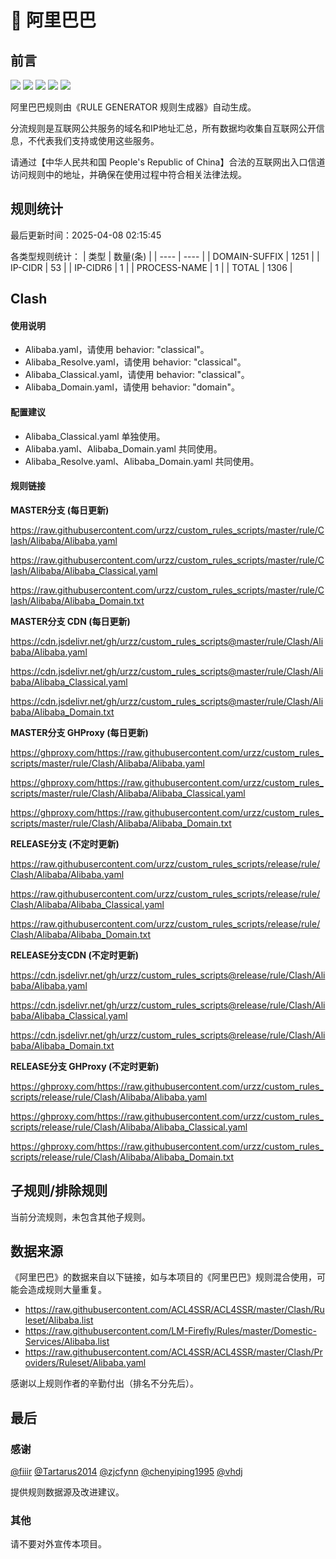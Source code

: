 # 🧸 阿里巴巴

## 前言

![](https://shields.io/badge/-移除重复规则-ff69b4) ![](https://shields.io/badge/-DOMAIN与DOMAIN--SUFFIX合并-green) ![](https://shields.io/badge/-DOMAIN--SUFFIX间合并-critical) ![](https://shields.io/badge/-DOMAIN--SUFFIX与DOMAIN--KEYWORD合并-blue) ![](https://shields.io/badge/-IP--CIDR(6)合并-blueviolet) 

阿里巴巴规则由《RULE GENERATOR 规则生成器》自动生成。

分流规则是互联网公共服务的域名和IP地址汇总，所有数据均收集自互联网公开信息，不代表我们支持或使用这些服务。

请通过【中华人民共和国 People's Republic of China】合法的互联网出入口信道访问规则中的地址，并确保在使用过程中符合相关法律法规。

## 规则统计

最后更新时间：2025-04-08 02:15:45

各类型规则统计：
| 类型 | 数量(条)  | 
| ---- | ----  |
| DOMAIN-SUFFIX | 1251  | 
| IP-CIDR | 53  | 
| IP-CIDR6 | 1  | 
| PROCESS-NAME | 1  | 
| TOTAL | 1306  | 


## Clash 

#### 使用说明
- Alibaba.yaml，请使用 behavior: "classical"。
- Alibaba_Resolve.yaml，请使用 behavior: "classical"。
- Alibaba_Classical.yaml，请使用 behavior: "classical"。
- Alibaba_Domain.yaml，请使用 behavior: "domain"。

#### 配置建议
- Alibaba_Classical.yaml 单独使用。
- Alibaba.yaml、Alibaba_Domain.yaml 共同使用。
- Alibaba_Resolve.yaml、Alibaba_Domain.yaml 共同使用。

#### 规则链接
**MASTER分支 (每日更新)**

https://raw.githubusercontent.com/urzz/custom_rules_scripts/master/rule/Clash/Alibaba/Alibaba.yaml

https://raw.githubusercontent.com/urzz/custom_rules_scripts/master/rule/Clash/Alibaba/Alibaba_Classical.yaml

https://raw.githubusercontent.com/urzz/custom_rules_scripts/master/rule/Clash/Alibaba/Alibaba_Domain.txt

**MASTER分支 CDN (每日更新)**

https://cdn.jsdelivr.net/gh/urzz/custom_rules_scripts@master/rule/Clash/Alibaba/Alibaba.yaml

https://cdn.jsdelivr.net/gh/urzz/custom_rules_scripts@master/rule/Clash/Alibaba/Alibaba_Classical.yaml

https://cdn.jsdelivr.net/gh/urzz/custom_rules_scripts@master/rule/Clash/Alibaba/Alibaba_Domain.txt

**MASTER分支 GHProxy (每日更新)**

https://ghproxy.com/https://raw.githubusercontent.com/urzz/custom_rules_scripts/master/rule/Clash/Alibaba/Alibaba.yaml

https://ghproxy.com/https://raw.githubusercontent.com/urzz/custom_rules_scripts/master/rule/Clash/Alibaba/Alibaba_Classical.yaml

https://ghproxy.com/https://raw.githubusercontent.com/urzz/custom_rules_scripts/master/rule/Clash/Alibaba/Alibaba_Domain.txt

**RELEASE分支 (不定时更新)**

https://raw.githubusercontent.com/urzz/custom_rules_scripts/release/rule/Clash/Alibaba/Alibaba.yaml

https://raw.githubusercontent.com/urzz/custom_rules_scripts/release/rule/Clash/Alibaba/Alibaba_Classical.yaml

https://raw.githubusercontent.com/urzz/custom_rules_scripts/release/rule/Clash/Alibaba/Alibaba_Domain.txt

**RELEASE分支CDN (不定时更新)**

https://cdn.jsdelivr.net/gh/urzz/custom_rules_scripts@release/rule/Clash/Alibaba/Alibaba.yaml

https://cdn.jsdelivr.net/gh/urzz/custom_rules_scripts@release/rule/Clash/Alibaba/Alibaba_Classical.yaml

https://cdn.jsdelivr.net/gh/urzz/custom_rules_scripts@release/rule/Clash/Alibaba/Alibaba_Domain.txt

**RELEASE分支 GHProxy (不定时更新)**

https://ghproxy.com/https://raw.githubusercontent.com/urzz/custom_rules_scripts/release/rule/Clash/Alibaba/Alibaba.yaml

https://ghproxy.com/https://raw.githubusercontent.com/urzz/custom_rules_scripts/release/rule/Clash/Alibaba/Alibaba_Classical.yaml

https://ghproxy.com/https://raw.githubusercontent.com/urzz/custom_rules_scripts/release/rule/Clash/Alibaba/Alibaba_Domain.txt

## 子规则/排除规则


当前分流规则，未包含其他子规则。

## 数据来源

《阿里巴巴》的数据来自以下链接，如与本项目的《阿里巴巴》规则混合使用，可能会造成规则大量重复。

- https://raw.githubusercontent.com/ACL4SSR/ACL4SSR/master/Clash/Ruleset/Alibaba.list
- https://raw.githubusercontent.com/LM-Firefly/Rules/master/Domestic-Services/Alibaba.list
- https://raw.githubusercontent.com/ACL4SSR/ACL4SSR/master/Clash/Providers/Ruleset/Alibaba.yaml


感谢以上规则作者的辛勤付出（排名不分先后）。

## 最后

### 感谢

[@fiiir](https://github.com/fiiir) [@Tartarus2014](https://github.com/Tartarus2014) [@zjcfynn](https://github.com/zjcfynn) [@chenyiping1995](https://github.com/chenyiping1995) [@vhdj](https://github.com/vhdj)

提供规则数据源及改进建议。

### 其他

请不要对外宣传本项目。